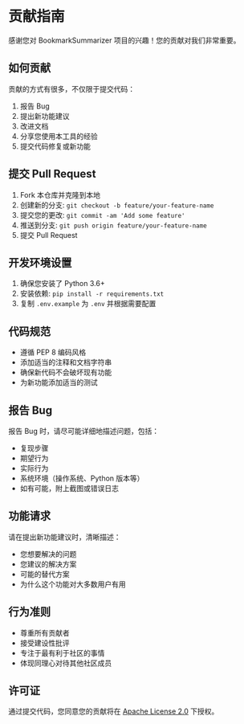 # 贡献指南

感谢您对 BookmarkSummarizer 项目的兴趣！您的贡献对我们非常重要。

## 如何贡献

贡献的方式有很多，不仅限于提交代码：

1. 报告 Bug
2. 提出新功能建议
3. 改进文档
4. 分享您使用本工具的经验
5. 提交代码修复或新功能

## 提交 Pull Request

1. Fork 本仓库并克隆到本地
2. 创建新的分支: `git checkout -b feature/your-feature-name`
3. 提交您的更改: `git commit -am 'Add some feature'`
4. 推送到分支: `git push origin feature/your-feature-name`
5. 提交 Pull Request

## 开发环境设置

1. 确保您安装了 Python 3.6+
2. 安装依赖: `pip install -r requirements.txt`
3. 复制 `.env.example` 为 `.env` 并根据需要配置

## 代码规范

- 遵循 PEP 8 编码风格
- 添加适当的注释和文档字符串
- 确保新代码不会破坏现有功能
- 为新功能添加适当的测试

## 报告 Bug

报告 Bug 时，请尽可能详细地描述问题，包括：

- 复现步骤
- 期望行为
- 实际行为
- 系统环境（操作系统、Python 版本等）
- 如有可能，附上截图或错误日志

## 功能请求

请在提出新功能建议时，清晰描述：

- 您想要解决的问题
- 您建议的解决方案
- 可能的替代方案
- 为什么这个功能对大多数用户有用

## 行为准则

- 尊重所有贡献者
- 接受建设性批评
- 专注于最有利于社区的事情
- 体现同理心对待其他社区成员

## 许可证

通过提交代码，您同意您的贡献将在 [Apache License 2.0](LICENSE) 下授权。 